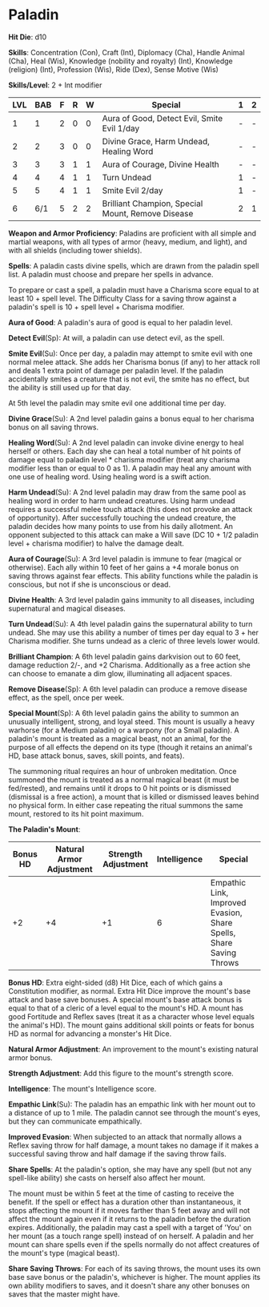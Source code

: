 # Paladin

**Hit Die**: d10

**Skills**: Concentration (Con), Craft (Int), Diplomacy (Cha), Handle Animal (Cha), Heal (Wis), Knowledge (nobility and royalty) (Int), Knowledge (religion) (Int), Profession (Wis), Ride (Dex), Sense Motive (Wis)

**Skills/Level**: 2 + Int modifier

LVL | BAB | F | R | W | Special | 1 | 2 
--- | --- | - | - | - | ------- | - | -
1   | 1   | 2 | 0 | 0 | Aura of Good, Detect Evil, Smite Evil 1/day | - | -  
2   | 2   | 3 | 0 | 0 | Divine Grace, Harm Undead, Healing Word | - | -  
3   | 3   | 3 | 1 | 1 | Aura of Courage, Divine Health | - | -
4   | 4   | 4 | 1 | 1 | Turn Undead | 1 | -
5   | 5   | 4 | 1 | 1 | Smite Evil 2/day | 1 | -
6   | 6/1 | 5 | 2 | 2 | Brilliant Champion, Special Mount, Remove Disease | 2 | 1

**Weapon and Armor Proficiency**: Paladins are proficient with all simple and martial weapons, with all types of armor (heavy, medium, and light), and with all shields (including tower shields).

**Spells**: A paladin casts divine spells, which are drawn from the paladin spell list. A paladin must choose and prepare her spells in advance. 

To prepare or cast a spell, a paladin must have a Charisma score equal to at least 10 + spell level. The Difficulty Class for a saving throw against a paladin's spell is 10 + spell level + Charisma modifier. 

**Aura of Good**: A paladin's aura of good is equal to her paladin level.

**Detect Evil**(Sp): At will, a paladin can use detect evil, as the spell.

**Smite Evil**(Su): Once per day, a paladin may attempt to smite evil with one normal melee attack. She adds her Charisma bonus (if any) to her attack roll and deals 1 extra point of damage per paladin level. If the paladin accidentally smites a creature that is not evil, the smite has no effect, but the ability is still used up for that day. 

At 5th level the paladin may smite evil one additional time per day.

**Divine Grace**(Su): A 2nd level paladin gains a bonus equal to her charisma bonus on all saving throws.

**Healing Word**(Su): A 2nd level paladin can invoke divine energy to heal herself or others. Each day she can heal a total number of hit points of damage equal to paladin level * charisma modifier (treat any charisma modifier less than or equal to 0 as 1). A paladin may heal any amount with one use of healing word. Using healing word is a swift action.

**Harm Undead**(Su): A 2nd level paladin may draw from the same pool as healing word in order to harm undead creatures. Using harm undead requires a successful melee touch attack (this does not provoke an attack of opportunity). After successfully touching the undead creature, the paladin decides how many points to use from his daily allotment. An opponent subjected to this attack can make a Will save (DC 10 + 1/2 paladin level + charisma modifier) to halve the damage dealt.

**Aura of Courage**(Su): A 3rd level paladin is immune to fear (magical or otherwise). Each ally within 10 feet of her gains a +4 morale bonus on saving throws against fear effects. This ability functions while the paladin is conscious, but not if she is unconscious or dead.

**Divine Health**: A 3rd level paladin gains immunity to all diseases, including supernatural and magical diseases.

**Turn Undead**(Su): A 4th level paladin gains the supernatural ability to turn undead. She may use this ability a number of times per day equal to 3 + her Charisma modifier. She turns undead as a cleric of three levels lower would.

**Brilliant Champion**: A 6th level paladin gains darkvision out to 60 feet, damage reduction 2/-, and +2 Charisma. Additionally as a free action she can choose to emanate a dim glow, illuminating all adjacent spaces.

**Remove Disease**(Sp): A 6th level paladin can produce a remove disease effect, as the spell, once per week.

**Special Mount**(Sp): A 6th level paladin gains the ability to summon an unusually intelligent, strong, and loyal steed. This mount is usually a heavy warhorse (for a Medium paladin) or a warpony (for a Small paladin). A paladin's mount is treated as a magical beast, not an animal, for the purpose of all effects the depend on its type (though it retains an animal's HD, base attack bonus, saves, skill points, and feats).

The summoning ritual requires an hour of unbroken meditation. Once summoned the mount is treated as a normal magical beast (it must be fed/rested), and remains until it drops to 0 hit points or is dismissed (dismissal is a free action), a mount that is killed or dismissed leaves behind no physical form. In either case repeating the ritual summons the same mount, restored to its hit point maximum.

**The Paladin's Mount**:

Bonus HD | Natural Armor Adjustment| Strength Adjustment | Intelligence | Special
-------- | ----------------------- | ------------------- | ------------ | -------
+2       | +4                      | +1                  | 6            | Empathic Link, Improved Evasion, Share Spells, Share Saving Throws

**Bonus HD**: Extra eight-sided (d8) Hit Dice, each of which gains a Constitution modifier, as normal. Extra Hit Dice improve the mount's base attack and base save bonuses. A special mount's base attack bonus is equal to that of a cleric of a level equal to the mount's HD. A mount has good Fortitude and Reflex saves (treat it as a character whose level equals the animal's HD). The mount gains additional skill points or feats for bonus HD as normal for advancing a monster's Hit Dice.

**Natural Armor Adjustment**: An improvement to the mount's existing natural armor bonus.

**Strength Adjustment**: Add this figure to the mount's strength score.

**Intelligence**: The mount's Intelligence score.

**Empathic Link**(Su): The paladin has an empathic link with her mount out to a distance of up to 1 mile. The paladin cannot see through the mount's eyes, but they can communicate empathically.

**Improved Evasion**: When subjected to an attack that normally allows a Reflex saving throw for half damage, a mount takes no damage if it makes a successful saving throw and half damage if the saving throw fails.

**Share Spells**: At the paladin's option, she may have any spell (but not any spell-like ability) she casts on herself also affect her mount.

The mount must be within 5 feet at the time of casting to receive the benefit. If the spell or effect has a duration other than instantaneous, it stops affecting the mount if it moves farther than 5 feet away and will not affect the mount again even if it returns to the paladin before the duration expires. Additionally, the paladin may cast a spell with a target of 'You' on her mount (as a touch range spell) instead of on herself. A paladin and her mount can share spells even if the spells normally do not affect creatures of the mount's type (magical beast).

**Share Saving Throws**: For each of its saving throws, the mount uses its own base save bonus or the paladin's, whichever is higher. The mount applies its own ability modifiers to saves, and it doesn't share any other bonuses on saves that the master might have.